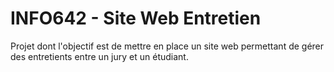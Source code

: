 # INFO642 - Site Web Entretien

Projet dont l'objectif est de mettre en place un site web permettant de gérer des entretients entre un jury et un étudiant.
